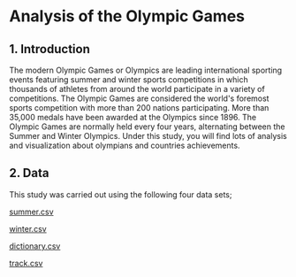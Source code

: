 # Analysis of the Olympic Games

## 1. Introduction

The modern Olympic Games or Olympics are leading international sporting events featuring summer and winter sports competitions in which thousands 
of athletes from around the world participate in a variety of competitions. The Olympic Games are considered the world's foremost sports 
competition with more than 200 nations participating. More than 35,000 medals have been awarded at the Olympics since 1896. The Olympic Games are 
normally held every four years, alternating between the Summer and Winter Olympics. Under this study, you will find lots of analysis and visualization 
about olympians and countries achievements.

## 2. Data

This study was carried out using the following four data sets;

<u>summer.csv</u>

<u>winter.csv</u>

<u>dictionary.csv</u>

<u>track.csv</u>